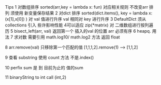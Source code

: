 Tips
1 对数组排序  sorted(arr,key = lambda x: fun) 对应相关规则 不改变arr 排列 须使用 新变量保存结果
2 对dict 排序  sorted(dict.items(), key = lambda x:(x[1],x[0]) )  对 val 值进行升序 val 相同对 key 进行升序
3 DefaultDict  须从collections 引入 些许影响性能
4可以适应 zip(*matrix) 对 二维数组进行按列遍历
5 bisect_left(arr, val) 返回第一个 插入的val 的位置  arr 必须有序
6 heapq. 用法
7 求对数 需要引用 math.log10/ math.log2 方法  返回 float

8  arr.remove(val) 只移除第一个匹配的值  [1,1,1,2].remove(1) --> [1,1,2]

9 查看 substring  使用 count 方法 不是.index()

10 perfix sum 是 到 目前为止的 值的sum

11  binaryString to int    call (int,2)
